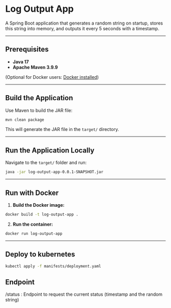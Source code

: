 # Log Output App

A Spring Boot application that generates a random string on startup, stores this string into memory, and outputs it every 5 seconds with a timestamp.

---

## Prerequisites

* **Java 17**
* **Apache Maven 3.9.9**

(Optional for Docker users: [Docker installed](https://docs.docker.com/get-docker/))

---

## Build the Application

Use Maven to build the JAR file:

```bash
mvn clean package
```

This will generate the JAR file in the `target/` directory.

---

## Run the Application Locally

Navigate to the `target/` folder and run:

```bash
java -jar log-output-app-0.0.1-SNAPSHOT.jar
```

---

## Run with Docker

1. **Build the Docker image:**

```bash
docker build -t log-output-app .
```

2. **Run the container:**

```bash
docker run log-output-app
```

---

## Deploy to kubernetes

```bash
kubectl apply -f manifests/deployment.yaml
```

## Endpoint

/status : Endpoint to request the current status (timestamp and the random string)


